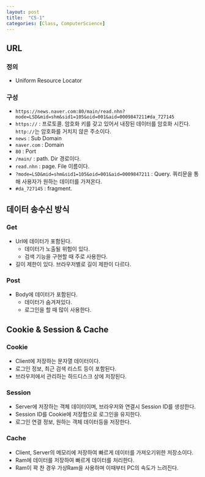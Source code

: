 ```yaml
---
layout: post
title:  "CS-1"
categories: [Class, ComputerScience]
---
```


## URL
### 정의
- Uniform Resource Locator

### 구성
- `https://news.naver.com:80/main/read.nhn?mode=LSD&mid=shm&sid1=105&oid=001&aid=0009847211#da_727145`
- `https://` : 프로토콜. 암호화 키를 갖고 있어서 내장된 데이터를 암호화 시킨다. `http://`는 암호화를 거치지 않은 주소이다.
- `news` : Sub Domain
- `naver.com` : Domain
- `80` : Port
- `/main/` : path. Dir 경로이다.
- `read.nhn` : page. File 이름이다.
- `?mode=LSD&mid=shm&sid1=105&oid=001&aid=0009847211` : Query. 쿼리문을 통해 사용자가 원하는 데이터를 가져온다.
- `#da_727145` : fragment.

## 데이터 송수신 방식
### Get
- Url에 데이터가 포함된다.
  * 데이터가 노출될 위험이 있다.
  * 검색 기능을 구현할 때 주로 사용한다.
- 길이 제한이 있다. 브라우저별로 길이 제한이 다르다.

### Post
- Body에 데이터가 포함된다.
  * 데이터가 숨겨져있다.
  * 로그인을 할 때 많이 사용한다.

## Cookie & Session & Cache
### Cookie
- Client에 저장하는 문자열 데이터이다.
- 로그인 정보, 최근 검색 리스트 등이 포함된다.
- 브라우저에서 관리하는 하드디스크 상에 저장된다.

### Session
- Server에 저장하는 객체 데이터이며, 브라우저와 연결시 Session ID를 생성한다.
- Session ID를 Cookie에 저장함으로 로그인을 유지한다.
- 로그인 연결 정보, 원하는 객체 데이터등을 저장한다.

### Cache
- Client, Server의 메모리에 저장하여 빠르게 데이터를 가져오기위한 저장소이다.
- Ram에 데이터를 저장하여 빠르게 데이터를 처리한다.
- Ram이 꽉 찬 경우 가상Ram을 사용하며 이때부터 PC의 속도가 느려진다.
